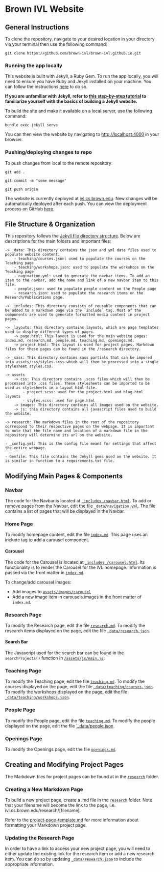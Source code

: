 # Brown IVL Website

## General Instructions

To clone the repository, navigate to your desired location in your directory via your terminal then use the following command:

`git clone https://github.com/brown-ivl/brown-ivl.github.io.git`

### Running the app locally

This website is built with Jekyll, a Ruby Gem. To run the app locally, you will need to ensure you have Ruby and Jekyll installed on your machine. You can follow the instructions [here](https://jekyllrb.com/docs/installation/) to do so.

**If you are unfamiliar with Jekyll, refer to [this step-by-step tutorial](https://jekyllrb.com/docs/step-by-step/01-setup/) to familiarize yourself with the basics of building a Jekyll website.**

To build the site and make it available on a local server, use the following command:

`bundle exec jekyll serve`

You can then view the website by navigating to [http://localhost:4000](http://localhost:4000) in your browser.

### Pushing/deploying changes to repo

To push changes from local to the remote repository:

`git add .`

`git commit -m "some message"`

`git push origin`

The website is currently deployed at [ivl.cs.brown.edu](ivl.cs.brown.edu). New changes will be automatically deployed after each push. You can view the deployment process on GitHub [here](https://github.com/brown-ivl/brown-ivl.github.io/actions).

## File Structure & Organization

This repository follows the [Jekyll file directory structure](https://jekyllrb.com/docs/structure/). Below are descriptions for the main folders and important files:

    -> _data: This directory contains the json and yml data files used to populate website content.
        - teaching/courses.json: used to populate the courses on the Teaching page
        - teaching/workshops.json: used to populate the workshops on the Teaching page
        - nagivation.yml: used to generate the navbar items. To add an item to the navbar, add the name and link of a new navbar item to this file.
        - people.json: used to populate people content on the People page
        - research.json: used to populate the research items on the Research/Publications page.

    -> _includes: This directory consists of reusable components that can be added to a markdown page via the `include` tag. Most of the components are used to generate formatted media content in project pages.

    -> _layouts: This directory contains layouts, which are page templates used to display different types of pages.
        -> page.html: This layout is used for the main website pages: index.md, research.md, people.md, teaching.md, openings.md.
        -> project.html: This layout is used for project pages. Markdown files for these pages can be found in the /research directory.

    -> _sass: This directory contains sass partials that can be impored into assets/css/styles.scss which will then be processed into a single stylesheet styles.css.

    -> assets
        -> css: This directory contains .scss files which will then be processed into .css files. These stylesheets can be imported to be used as stylesheets in a layout html file.
            - project.scss: used for the project.html and blog.html layouts
            - styles.scss: used for page.html
        -> images: This directory contains all images used on the website.
        -> js: this directory contains all javascript files used to build the website.

    -> research: The markdown files in the root of the repository correspond to their respective pages on the webpage. It is important to note that the file name and location of a markdown file in the repository will determine its url on the website.

    - _config.yml: This is the config file meant for settings that affect the entire webpage.

    - Gemfile: This file contains the Jekyll gems used on the website. It is similar in function to a requirements.txt file.

## Modifying Main Pages & Components

### Navbar

The code for the Navbar is located at [`_includes_/navbar.html`](/_includes/navbar.html). To add or remove pages from the Navbar, edit the file [`_data/navigation.yml`](/_data/navigation.yml). The file contains a list of pages that will be displayed in the Navbar.

### Home Page

To modify homepage content, edit the file [`index.md`](/index.md). This page uses an include tag to add a carousel component.

#### Carousel

The code for the Carousel is located at [`_includes_/carousel.html`](/_includes/carousel.html). Its functionality is to render the Carousel for the IVL homepage. Information is passed via the front matter in [`index.md`](/index.md).

To change/add carousel images:

- Add images to [`assets/images/carousel`](assets/images/carousel/)
- Add a new image item in carousels.images in the front matter of `index.md`.

### Research Page

To modify the Research page, edit the file [`research.md`](/research.md). To modify the research items displayed on the page, edit the file [`_data/research.json`](/_data/research.json).

#### Search Bar

The Javascript used for the search bar can be found in the `searchProjects()` function in [`/assets/js/main.js`](/assets/js/main.js).

### Teaching Page

To modify the Teaching page, edit the file [`teaching.md`](/teaching.md). To modify the courses displayed on the page, edit the file [`_data/teaching/courses.json`](/_data/teaching/courses.json). To modify the workshops displayed on the page, edit the file [`_data/teaching/workshops.json`](/_data/teaching/workshops.json).

### People Page

To modify the People page, edit the file [`teaching.md`](/people.md). To modify the people displayed on the page, edit the file [`\_data/people.json](/_data/people.json).

### Openings Page

To modify the Openings page, edit the file [`openings.md`](/openings.md).

## Creating and Modifying Project Pages

The Markdown files for project pages can be found at in the [`research`](/research/) folder.

### Creating a New Markdown Page

To build a new project page, create a .md file in the [`research`](/research/) folder. Note that your filename will become the link to the page, i.e. ivl.cs.brown.edu/research/[filename].

Refer to the [project-page-template.md](research/project-page-template.md) for more information about formatting your Markdown project page.

### Updating the Research Page

In order to have a link to access your new project page, you will need to either update the existing link for the research item or add a new research item. You can do so by updating [`_data/research.json`](/_data/research.json) to include the appropriate information.
